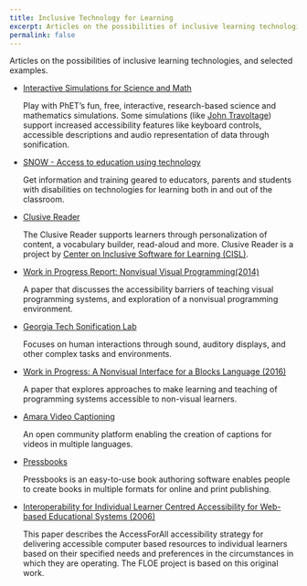 ```yaml
---
title: Inclusive Technology for Learning
excerpt: Articles on the possibilities of inclusive learning technologies, and selected examples.
permalink: false
---
```


Articles on the possibilities of inclusive learning technologies, and selected examples.

* [Interactive Simulations for Science and Math](https://phet.colorado.edu/en/accessibility/prototypes)

  Play with PhET’s fun, free, interactive, research-based science and mathematics simulations. Some simulations (like
  [John Travoltage](https://phet.colorado.edu/sims/html/john-travoltage/latest/john-travoltage_en.html)) support
  increased accessibility features like keyboard controls, accessible descriptions and audio representation of data
  through sonification.

* [SNOW - Access to education using technology](https://snow.idrc.ocadu.ca/)

  Get information and training geared to educators, parents and students with disabilities on technologies for learning
  both in and out of the classroom.

* [Clusive Reader](https://clusive.cast.org/)

  The Clusive Reader supports learners through personalization of content, a vocabulary
  builder, read-aloud and more. Clusive Reader is a project by [Center on Inclusive Software for Learning (CISL)](http://cisl.cast.org/).

* [Work in Progress Report: Nonvisual Visual Programming(2014)](https://ppig.org/papers/2014-ppig-25th-lewis/)

  A paper that discusses the accessibility barriers of teaching visual programming systems, and exploration of a
  nonvisual programming environment.

* [Georgia Tech Sonification Lab](https://www.gvu.gatech.edu/research/labs/sonification-lab)

  Focuses on human interactions through sound, auditory displays, and other complex tasks and environments.

* [Work in Progress: A Nonvisual Interface for a Blocks Language (2016)](https://ppig.org/papers/2016-ppig-27th-koushik/)

  A paper that explores approaches to make learning and teaching of programming systems accessible to non-visual
  learners.

* [Amara Video Captioning](https://amara.org/en/)

  An open community platform enabling the creation of captions for videos in multiple languages.

* [Pressbooks](https://pressbooks.com/)

  Pressbooks is an easy-to-use book authoring software enables people to create books in multiple formats for online and
  print publishing.

* [Interoperability for Individual Learner Centred Accessibility for Web-based Educational Systems (2006)](http://www.jstor.org/stable/pdf/jeductechsoci.9.4.215.pdf)

  This paper describes the AccessForAll accessibility strategy for delivering accessible computer based resources to
  individual learners based on their specified needs and preferences in the circumstances in which they are operating.
  The FLOE project is based on this original work.

